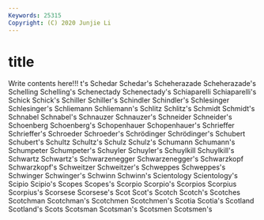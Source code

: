 ```yaml
---
Keywords: 25315
Copyright: (C) 2020 Junjie Li
---
```


# title

Write contents here!!!
t's 
Schedar
Schedar's 
Scheherazade 
Scheherazade's 
Schelling 
Schelling's 
Schenectady 
Schenectady's 
Schiaparelli 
Schiaparelli's 
Schick
Schick's 
Schiller 
Schiller's 
Schindler 
Schindler's 
Schlesinger 
Schlesinger's 
Schliemann 
Schliemann's 
Schlitz
Schlitz's 
Schmidt 
Schmidt's 
Schnabel 
Schnabel's 
Schnauzer 
Schnauzer's 
Schneider 
Schneider's 
Schoenberg
Schoenberg's 
Schopenhauer 
Schopenhauer's 
Schrieffer 
Schrieffer's 
Schroeder 
Schroeder's 
Schrödinger 
Schrödinger's 
Schubert
Schubert's 
Schultz 
Schultz's 
Schulz 
Schulz's 
Schumann 
Schumann's 
Schumpeter 
Schumpeter's 
Schuyler
Schuyler's 
Schuylkill 
Schuylkill's 
Schwartz 
Schwartz's 
Schwarzenegger 
Schwarzenegger's 
Schwarzkopf 
Schwarzkopf's 
Schweitzer
Schweitzer's 
Schweppes 
Schweppes's 
Schwinger 
Schwinger's 
Schwinn 
Schwinn's 
Scientology 
Scientology's 
Scipio
Scipio's 
Scopes 
Scopes's 
Scorpio 
Scorpio's 
Scorpios 
Scorpius 
Scorpius's 
Scorsese 
Scorsese's
Scot 
Scot's 
Scotch 
Scotch's 
Scotches 
Scotchman 
Scotchman's 
Scotchmen 
Scotchmen's 
Scotia
Scotia's 
Scotland 
Scotland's 
Scots 
Scotsman 
Scotsman's 
Scotsmen 
Scotsmen's 
